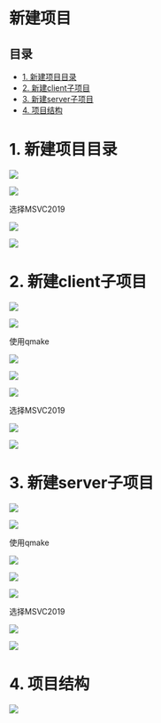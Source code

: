 # 新建项目

## 目录

-   [1. 新建项目目录](#1-新建项目目录)
-   [2. 新建client子项目](#2-新建client子项目)
-   [3. 新建server子项目](#3-新建server子项目)
-   [4. 项目结构](#4-项目结构)

# 1. 新建项目目录

![](image/image_1.png)

![](image/image_2.png)

选择MSVC2019

![](image/image_3.png)

![](image/image_4.png)

# 2. 新建client子项目

![](image/image_5.png)

![](image/image_6.png)

使用qmake

![](image/image_7.png)

![](image/image_8.png)

![](image/image_9.png)

选择MSVC2019

![](image/image_10.png)

![](image/image_11.png)

# 3. 新建server子项目

![](image/image_12.png)

![](image/image_13.png)

使用qmake

![](image/image_14.png)

![](image/image_15.png)

![](image/image_16.png)

选择MSVC2019

![](image/image_17.png)

![](image/image_18.png)

# 4. 项目结构

![](image/image_19.png)
